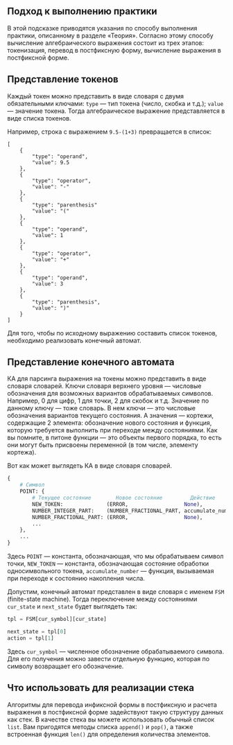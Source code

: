 ## Подход к выполнению практики

В этой подсказке приводятся указания по способу выполнения практики, описанному в разделе «Теория». Согласно этому способу вычисление алгебраического выражения состоит из трех этапов: токенизация, перевод в постфиксную форму, вычисление выражения в постфиксной форме.

## Представление токенов

Каждый токен можно представить в виде словаря с двумя обязательными ключами: `type` — тип токена (число, скобка и т.д.); `value` — значение токена. Тогда алгебраическое выражение представляется в виде списка токенов.


Например, строка с выражением `9.5-(1+3)` превращается в список:

```
[
    {
        "type": "operand",
        "value": 9.5
    },
    {
        "type": "operator",
        "value": "-"
    },
    {
        "type": "parenthesis"
        "value": "("
    },
    {
        "type": "operand",
        "value": 1
    },
    {
        "type": "operator",
        "value": "+"
    },
    {
        "type": "operand",
        "value": 3
    },
    {
        "type": "parenthesis",
        "value": ")"
    }
]
```

Для того, чтобы по исходному выражению составить список токенов, необходимо реализовать конечный автомат.

## Представление конечного автомата

КА для парсинга выражения на токены можно представить в виде словаря словарей. Ключи словаря верхнего уровня — числовые обозначения для возможных вариантов обрабатываемых символов. Например, 0 для цифр, 1 для точки, 2 для скобок и т.д. Значение по данному ключу — тоже словарь. В нем ключи  — это числовые обозначения вариантов текущего состояния. А значения — кортежи, содержащие 2 элемента: обозначение нового состояния и функция, которую требуется выполнить при переходе между состояниями. Как вы помните, в питоне функции — это объекты первого порядка, то есть они могут быть присвоены переменной (в том числе, элементу кортежа).

Вот как может выглядеть КА в виде словаря словарей.

```python
{
    # Символ
    POINT: {
        # Текущее состояние        Новое состояние         Действие
        NEW_TOKEN:              (ERROR,                  None),
        NUMBER_INTEGER_PART:    (NUMBER_FRACTIONAL_PART, accumulate_number),
        NUMBER_FRACTIONAL_PART: (ERROR,                  None),
        ...
    },
    ...
}
```

Здесь `POINT` — константа, обозначающая, что мы обрабатываем символ точки, `NEW_TOKEN` — константа, обозначающая состояние обработки односимвольного токена, `accumulate_number` — функция, вызываемая при переходе к состоянию накопления числа. 

Допустим, конечный автомат представлен в виде словаря с именем `FSM` (finite-state machine). Тогда переключение между состояниями `cur_state` и `next_state` будет выглядеть так:

```python
tpl = FSM[cur_symbol][cur_state]

next_state = tpl[0]
action = tpl[1]
```

Здесь `cur_symbol` — численное обозначение обрабатываемого символа. Для его получения можно завести отдельную функцию, которая по символу возвращает его обозначение.


## Что использовать для реализации стека

Алгоритмы для перевода инфиксной формы в постфиксную и расчета выражения в постфиксной форме задействуют такую структуру данных как стек. В качестве стека вы можете использовать обычный список `list`. Вам пригодятся методы списка `append()` и `pop()`, а также встроенная функция `len()` для определения количества элементов.

